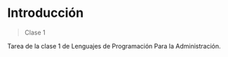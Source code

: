 # Introducción

> Clase 1

Tarea de la clase 1 de Lenguajes de Programación Para la Administración.
